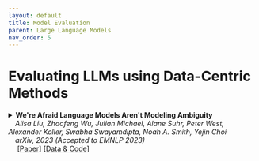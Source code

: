 ```yaml
---
layout: default
title: Model Evaluation
parent: Large Language Models
nav_order: 5
---
```


# Evaluating LLMs using Data-Centric Methods

<details><summary><b>We're Afraid Language Models Aren't Modeling Ambiguity</b> <br>
&emsp;<i>Alisa Liu, Zhaofeng Wu, Julian Michael, Alane Suhr, Peter West, Alexander Koller, Swabha Swayamdipta, Noah A. Smith, Yejin Choi</i><br>
&emsp;<i>arXiv, 2023 (Accepted to EMNLP 2023)</i><br>&emsp;
[<a target="_blank" rel="noopener noreferrer" href="https://arxiv.org/abs/2304.14399">Paper</a>]
[<a target="_blank" rel="noopener noreferrer" href="https://github.com/alisawuffles/ambient">Data & Code</a>]
<br><br></summary>

<blockquote> <b>Abstract:</b> Ambiguity is an intrinsic feature of natural language. Managing ambiguity is a key part of human language understanding, allowing us to anticipate misunderstanding as communicators and revise our interpretations as listeners. As language models (LMs) are increasingly employed as dialogue interfaces and writing aids, handling ambiguous language is critical to their success. We characterize ambiguity in a sentence by its effect on entailment relations with another sentence, and collect AmbiEnt, a linguist-annotated benchmark of 1,645 examples with diverse kinds of ambiguity. We design a suite of tests based on AmbiEnt, presenting the first evaluation of pretrained LMs to recognize ambiguity and disentangle possible meanings. We find that the task remains extremely challenging, including for GPT-4, whose generated disambiguations are considered correct only 32% of the time in human evaluation, compared to 90% for disambiguations in our dataset. Finally, to illustrate the value of ambiguity-sensitive tools, we show that a multilabel NLI model can flag political claims in the wild that are misleading due to ambiguity. We encourage the field to rediscover the importance of ambiguity for NLP.
<br><br>

<!--
<details><summary><b>Notes</b></summary>TEXT
<br><br></details>
-->

<details><summary><b>Bibtex</b></summary>
{% raw %}
<pre><code> @article{liu2023we,
  title={We're Afraid Language Models Aren't Modeling Ambiguity},
  author={Liu, Alisa and Wu, Zhaofeng and Michael, Julian and Suhr, Alane and West, Peter and Koller, Alexander and Swayamdipta, Swabha and Smith, Noah A and Choi, Yejin},
  journal={arXiv preprint arXiv:2304.14399},
  year={2023}
} </code></pre>
{% endraw %}
</details>
</blockquote></details>